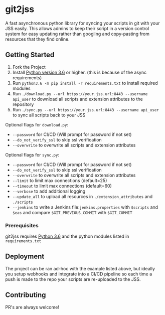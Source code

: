 # git2jss


A fast asynchronous python library for syncing your scripts in git with your JSS easily. This allows admins to keep their script in a version control system for easy updating rather than googling and copy-pasting from resources that they find online.


## Getting Started

1. Fork the Project
2. Install [Python version 3.6](https://www.python.org/downloads/) or higher. (this is because of the async requirements)
3. Run `python3.6 -m pip install -r requirements.txt` to install required modules
4. Run `./download.py --url https://your.jss.url:8443 --username api_user` to download all scripts and extension attributes to the repository
5. Run `./sync.py --url https://your.jss.url:8443 --username api_user` to sync all scripts back to your JSS

Optional flags for `download.py`:

- `--password` for CI/CD (Will prompt for password if not set)
- `--do_not_verify_ssl` to skip ssl verification 
- `--overwrite` to overwrite all scripts and extension attributes

Optional flags for `sync.py`:

- `--password` for CI/CD (Will prompt for password if not set)
- `--do_not_verify_ssl` to skip ssl verification 
- `--overwrite` to overwrite all scripts and extension attributes
- `--limit` to limit max connections (default=25)
- `--timeout` to limit max connections (default=60)
- `--verbose` to add additional logging
- `--update_all` to upload all resources in `./extension_attributes` and `./scripts`
- `--jenkins` to write a Jenkins file:`jenkins.properties` with `$scripts` and `$eas` and compare `$GIT_PREVIOUS_COMMIT` with `$GIT_COMMIT`


### Prerequisites

git2jss requires [Python 3.6](https://www.python.org/downloads/) and the python modules listed in `requirements.txt`


## Deployment

The project can be ran ad-hoc with the example listed above, but ideally you setup webhooks and integrate into a CI/CD pipeline so each time a push is made to the repo your scripts are re-uploaded to the JSS.


## Contributing

PR's are always welcome!
